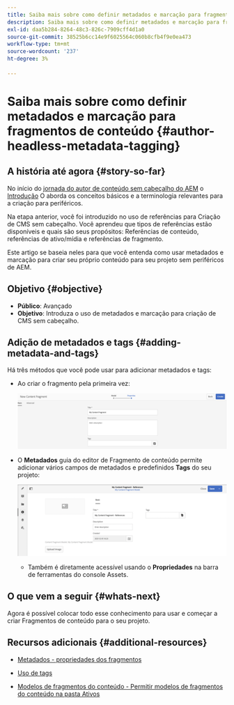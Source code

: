 ```yaml
---
title: Saiba mais sobre como definir metadados e marcação para fragmentos de conteúdo
description: Saiba mais sobre como definir metadados e marcação para fragmentos de conteúdo
exl-id: daa5b284-8264-48c3-826c-7909cff4d1a0
source-git-commit: 38525b6cc14e9f6025564c060b8cfb4f9e0ea473
workflow-type: tm+mt
source-wordcount: '237'
ht-degree: 3%

---
```


# Saiba mais sobre como definir metadados e marcação para fragmentos de conteúdo {#author-headless-metadata-tagging}

## A história até agora {#story-so-far}

No início do [jornada do autor de conteúdo sem cabeçalho do AEM](overview.md) o [Introdução](introduction.md) O aborda os conceitos básicos e a terminologia relevantes para a criação para periféricos.

Na etapa anterior, você foi introduzido no uso de referências para Criação de CMS sem cabeçalho. Você aprendeu que tipos de referências estão disponíveis e quais são seus propósitos: Referências de conteúdo, referências de ativo/mídia e referências de fragmento.

Este artigo se baseia neles para que você entenda como usar metadados e marcação para criar seu próprio conteúdo para seu projeto sem periféricos de AEM.

## Objetivo {#objective}

* **Público**: Avançado
* **Objetivo**: Introduza o uso de metadados e marcação para criação de CMS sem cabeçalho.

## Adição de metadados e tags {#adding-metadata-and-tags}

Há três métodos que você pode usar para adicionar metadados e tags:

* Ao criar o fragmento pela primeira vez:

   ![Criar fragmento do conteúdo - fornecer nome](/help/journey-headless/author/assets/headless-journey-author-content-fragment-03.png)

* O **Metadados** guia do editor de Fragmento de conteúdo permite adicionar vários campos de metadados e predefinidos **Tags** do seu projeto:

   ![Editor de fragmento de conteúdo - Metadados](/help/journey-headless/author/assets/headless-journey-author-metadata-01.png)

   * Também é diretamente acessível usando o **Propriedades** na barra de ferramentas do console Assets.

## O que vem a seguir {#whats-next}

Agora é possível colocar todo esse conhecimento para usar e começar a criar Fragmentos de conteúdo para o seu projeto.

## Recursos adicionais {#additional-resources}

* [Metadados - propriedades dos fragmentos](/help/assets/content-fragments/content-fragments-metadata.md)

* [Uso de tags  ](/help/sites-authoring/tags.md)

* [Modelos de fragmentos do conteúdo - Permitir modelos de fragmentos do conteúdo na pasta Ativos](/help/assets/content-fragments/content-fragments-models.md#allowing-content-fragment-models-assets-folder)
